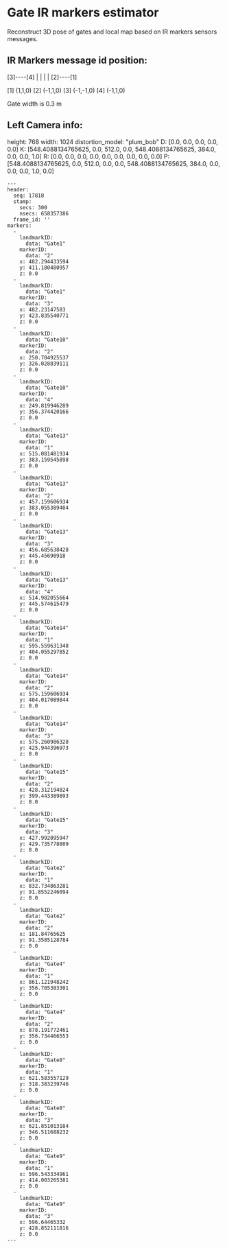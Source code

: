# Gate IR markers estimator

Reconstruct 3D pose of gates and local map based on IR markers sensors messages. 

## IR Markers message id position:

[3]----[4]
 |      |
 |      |
[2]----[1]

[1] (1,1,0)
[2] (-1,1,0)
[3] (-1,-1,0)
[4] (-1,1,0)

Gate width is 0.3 m

## Left Camera info:

height: 768
width: 1024
distortion_model: "plum_bob"
D: [0.0, 0.0, 0.0, 0.0, 0.0]
K: [548.4088134765625, 0.0, 512.0, 0.0, 548.4088134765625, 384.0, 0.0, 0.0, 1.0]
R: [0.0, 0.0, 0.0, 0.0, 0.0, 0.0, 0.0, 0.0, 0.0]
P: [548.4088134765625, 0.0, 512.0, 0.0, 0.0, 548.4088134765625, 384.0, 0.0, 0.0, 0.0, 1.0, 0.0]

```
---
header: 
  seq: 17818
  stamp: 
    secs: 300
    nsecs: 658357386
  frame_id: ''
markers: 
  - 
    landmarkID: 
      data: "Gate1"
    markerID: 
      data: "2"
    x: 482.294433594
    y: 411.180480957
    z: 0.0
  - 
    landmarkID: 
      data: "Gate1"
    markerID: 
      data: "3"
    x: 482.23147583
    y: 423.835540771
    z: 0.0
  - 
    landmarkID: 
      data: "Gate10"
    markerID: 
      data: "2"
    x: 250.704925537
    y: 326.028839111
    z: 0.0
  - 
    landmarkID: 
      data: "Gate10"
    markerID: 
      data: "4"
    x: 249.819946289
    y: 356.374420166
    z: 0.0
  - 
    landmarkID: 
      data: "Gate13"
    markerID: 
      data: "1"
    x: 515.081481934
    y: 383.159545898
    z: 0.0
  - 
    landmarkID: 
      data: "Gate13"
    markerID: 
      data: "2"
    x: 457.159606934
    y: 383.055389404
    z: 0.0
  - 
    landmarkID: 
      data: "Gate13"
    markerID: 
      data: "3"
    x: 456.685638428
    y: 445.45690918
    z: 0.0
  - 
    landmarkID: 
      data: "Gate13"
    markerID: 
      data: "4"
    x: 514.982055664
    y: 445.574615479
    z: 0.0
  - 
    landmarkID: 
      data: "Gate14"
    markerID: 
      data: "1"
    x: 595.559631348
    y: 404.055297852
    z: 0.0
  - 
    landmarkID: 
      data: "Gate14"
    markerID: 
      data: "2"
    x: 575.159606934
    y: 404.017089844
    z: 0.0
  - 
    landmarkID: 
      data: "Gate14"
    markerID: 
      data: "3"
    x: 575.260986328
    y: 425.944396973
    z: 0.0
  - 
    landmarkID: 
      data: "Gate15"
    markerID: 
      data: "2"
    x: 428.312194824
    y: 399.443389893
    z: 0.0
  - 
    landmarkID: 
      data: "Gate15"
    markerID: 
      data: "3"
    x: 427.992095947
    y: 429.735778809
    z: 0.0
  - 
    landmarkID: 
      data: "Gate2"
    markerID: 
      data: "1"
    x: 832.734863281
    y: 91.8552246094
    z: 0.0
  - 
    landmarkID: 
      data: "Gate2"
    markerID: 
      data: "2"
    x: 181.84765625
    y: 91.3585128784
    z: 0.0
  - 
    landmarkID: 
      data: "Gate4"
    markerID: 
      data: "1"
    x: 861.121948242
    y: 356.705383301
    z: 0.0
  - 
    landmarkID: 
      data: "Gate4"
    markerID: 
      data: "2"
    x: 878.191772461
    y: 356.734466553
    z: 0.0
  - 
    landmarkID: 
      data: "Gate8"
    markerID: 
      data: "1"
    x: 621.583557129
    y: 318.383239746
    z: 0.0
  - 
    landmarkID: 
      data: "Gate8"
    markerID: 
      data: "3"
    x: 621.851013184
    y: 346.511688232
    z: 0.0
  - 
    landmarkID: 
      data: "Gate9"
    markerID: 
      data: "1"
    x: 596.543334961
    y: 414.003265381
    z: 0.0
  - 
    landmarkID: 
      data: "Gate9"
    markerID: 
      data: "3"
    x: 596.64465332
    y: 428.852111816
    z: 0.0
---
```